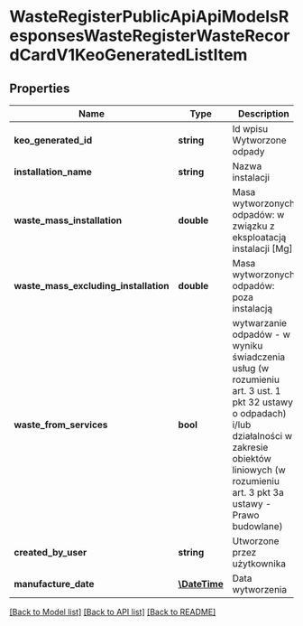 # WasteRegisterPublicApiApiModelsResponsesWasteRegisterWasteRecordCardV1KeoGeneratedListItem

## Properties
Name | Type | Description | Notes
------------ | ------------- | ------------- | -------------
**keo_generated_id** | **string** | Id wpisu Wytworzone odpady | [optional] 
**installation_name** | **string** | Nazwa instalacji | [optional] 
**waste_mass_installation** | **double** | Masa wytworzonych odpadów: w związku z eksploatacją instalacji [Mg] | [optional] 
**waste_mass_excluding_installation** | **double** | Masa wytworzonych odpadów: poza instalacją | [optional] 
**waste_from_services** | **bool** | wytwarzanie odpadów - w wyniku świadczenia usług (w rozumieniu art. 3 ust. 1 pkt 32 ustawy o odpadach) i/lub działalności w zakresie obiektów liniowych (w rozumieniu art. 3 pkt 3a ustawy - Prawo budowlane) | [optional] 
**created_by_user** | **string** | Utworzone przez użytkownika | [optional] 
**manufacture_date** | [**\DateTime**](\DateTime.md) | Data wytworzenia | [optional] 

[[Back to Model list]](../README.md#documentation-for-models) [[Back to API list]](../README.md#documentation-for-api-endpoints) [[Back to README]](../README.md)


